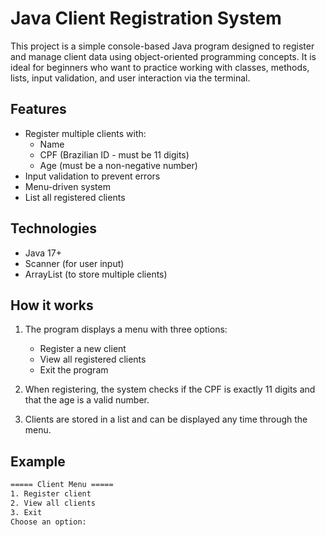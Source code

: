 # Java Client Registration System

This project is a simple console-based Java program designed to register and manage client data using object-oriented programming concepts. It is ideal for beginners who want to practice working with classes, methods, lists, input validation, and user interaction via the terminal.

## Features

- Register multiple clients with:
  - Name
  - CPF (Brazilian ID - must be 11 digits)
  - Age (must be a non-negative number)
- Input validation to prevent errors
- Menu-driven system
- List all registered clients

## Technologies

- Java 17+
- Scanner (for user input)
- ArrayList (to store multiple clients)

## How it works

1. The program displays a menu with three options:  
   - Register a new client  
   - View all registered clients  
   - Exit the program

2. When registering, the system checks if the CPF is exactly 11 digits and that the age is a valid number.

3. Clients are stored in a list and can be displayed any time through the menu.

## Example

```bash
===== Client Menu =====
1. Register client
2. View all clients
3. Exit
Choose an option:
